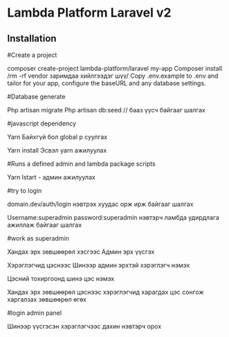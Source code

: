 # Lambda Platform Laravel v2

## Installation 

#Create a project

composer create-project lambda-platform/laravel my-app 
Composer install  /rm -rf vendor заримдаа хийлгээдэг шүү/
Copy .env.example to .env and tailor for your app, configure the baseURL and any database settings.

#Database generate

Php artisan migrate
Php artisan db:seed // бааз үүсч байгааг шалгах

#javascript dependency

Yarn Байхгүй бол global р суулгах

Yarn install Эсвэл yarn ажилуулах

#Runs a defined admin and lambda package scripts

Yarn lstart  - админ ажилуулах

#try to login

domain.dev/auth/login нэвтрэх хуудас орж ирж байгааг шалгах

Username:superadmin password:superadmin нэвтэрч ламбда удирдлага ажиллаж байгааг шалгах

#work as superadmin

Хандах эрх зөвшөөрөл хэсгээс Админ эрх үүсгэх

Хэрэглэгчид цэснээс Шинээр админ эрхтэй хэрэглэгч нэмэх

Цэсний тохиргоонд шинэ цэс нэмэх

Хандах эрх зөвшөөрөл цэснээс хэрэглэгчид харагдах цэс сонгож харгалзах зөвшөөрөл өгөх

#login admin panel

Шинээр үүсгэсэн хэрэглэгчээс дахин нэвтэрч орох

